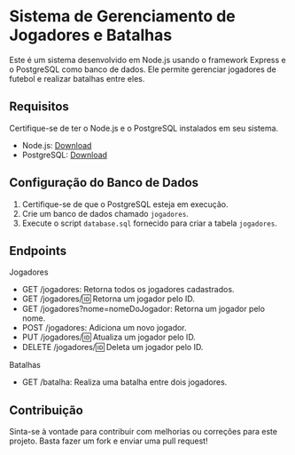 # Sistema de Gerenciamento de Jogadores e Batalhas

Este é um sistema desenvolvido em Node.js usando o framework Express e o PostgreSQL como banco de dados. Ele permite gerenciar jogadores de futebol e realizar batalhas entre eles.

## Requisitos

Certifique-se de ter o Node.js e o PostgreSQL instalados em seu sistema.

- Node.js: [Download](https://nodejs.org/)
- PostgreSQL: [Download](https://www.postgresql.org/download/)

## Configuração do Banco de Dados

1. Certifique-se de que o PostgreSQL esteja em execução.
2. Crie um banco de dados chamado `jogadores`.
3. Execute o script `database.sql` fornecido para criar a tabela `jogadores`.




## Endpoints
Jogadores
 - GET /jogadores: Retorna todos os jogadores cadastrados.
 -  GET /jogadores/:id: Retorna um jogador pelo ID.
 - GET /jogadores?nome=nomeDoJogador: Retorna um jogador pelo nome.
 - POST /jogadores: Adiciona um novo jogador.
 - PUT /jogadores/:id: Atualiza um jogador pelo ID.
 - DELETE /jogadores/:id: Deleta um jogador pelo ID.
 
Batalhas
 - GET /batalha: Realiza uma batalha entre dois jogadores.


## Contribuição
Sinta-se à vontade para contribuir com melhorias ou correções para este projeto. Basta fazer um fork e enviar uma pull request!